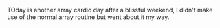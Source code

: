 TOday is another array cardio day after a blissful weekend, I didn't make use of the normal array routine but went about it my way.